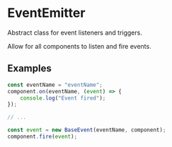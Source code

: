 # EventEmitter

Abstract class for event listeners and triggers.

Allow for all components to listen and fire events.


## Examples

```js
const eventName = "eventName";
component.on(eventName, (event) => {
    console.log("Event fired");
});

// ...

const event = new BaseEvent(eventName, component);
component.fire(event);
```
